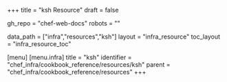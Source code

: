 +++
title = "ksh Resource"
draft = false

gh_repo = "chef-web-docs"
robots = ""

data_path = ["infra","resources","ksh"]
layout = "infra_resource"
toc_layout = "infra_resource_toc"


[menu]
  [menu.infra]
    title = "ksh"
    identifier = "chef_infra/cookbook_reference/resources/ksh"
    parent = "chef_infra/cookbook_reference/resources"
+++

<!-- The contents of this page are automatically generated from the ksh.yaml file in the data directory. -->
<!-- To suggest a change, edit the https://github.com/chef/chef/blob/master/lib/chef/resource/ksh.rb file
      and submit a pull request to the https://github.com/chef/chef repository. -->
